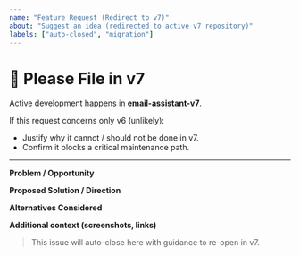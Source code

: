 ```yaml
---
name: "Feature Request (Redirect to v7)"
about: "Suggest an idea (redirected to active v7 repository)"
labels: ["auto-closed", "migration"]
---
```


# 🚀 Please File in v7
Active development happens in **[email-assistant-v7](https://github.com/snarky1980/email-assistant-v7/issues/new?template=feature_request.md)**.

If this request concerns only v6 (unlikely):
- Justify why it cannot / should not be done in v7.
- Confirm it blocks a critical maintenance path.

---
**Problem / Opportunity**

**Proposed Solution / Direction**

**Alternatives Considered**

**Additional context (screenshots, links)**

> This issue will auto-close here with guidance to re-open in v7.
